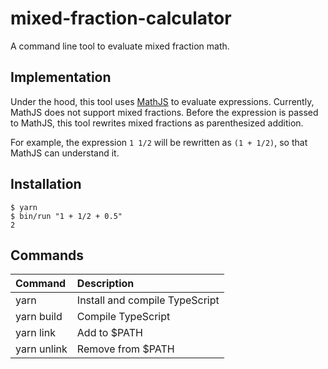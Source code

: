 # mixed-fraction-calculator

A command line tool to evaluate mixed fraction math.

## Implementation

Under the hood, this tool uses [MathJS](https://mathjs.org/) to evaluate
expressions. Currently, MathJS does not support mixed fractions. Before the
expression is passed to MathJS, this tool rewrites mixed fractions as
parenthesized addition.

For example, the expression `1 1/2` will be rewritten as `(1 + 1/2)`, so that
MathJS can understand it.

## Installation

    $ yarn
    $ bin/run "1 + 1/2 + 0.5"
    2

## Commands

| Command     | Description                    |
| :---------- | :----------------------------- |
| yarn        | Install and compile TypeScript |
| yarn build  | Compile TypeScript             |
| yarn link   | Add to $PATH                   |
| yarn unlink | Remove from $PATH              |
